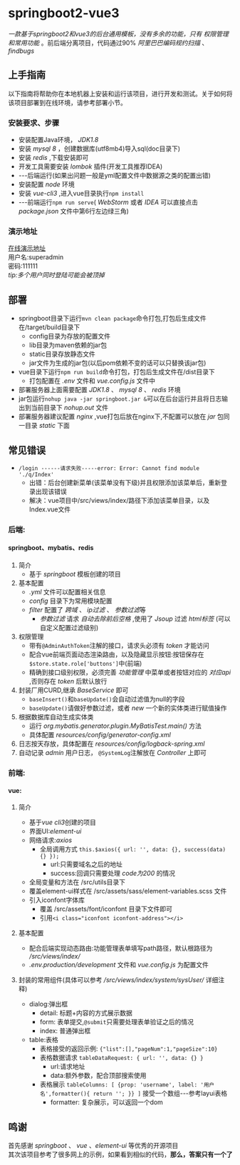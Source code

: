 # springboot2-vue3
*一款基于springboot2和vue3的后台通用模板，没有多余的功能，只有 *权限管理* 和常用功能* 。前后端分离项目，代码通过90% *阿里巴巴编码规约扫描* 、 *findbugs*

## 上手指南
以下指南将帮助你在本地机器上安装和运行该项目，进行开发和测试。关于如何将该项目部署到在线环境，请参考部署小节。
### 安装要求、步骤
   * 安装配置Java环境， *JDK1.8*
   * 安装 *mysql 8* ，创建数据库(utf8mb4)导入sql(doc目录下)
   * 安装 *redis* ,下载安装即可
   * 开发工具需要安装 *lombok* 插件(开发工具推荐IDEA)
   * ---后端运行(如果出问题一般是yml配置文件中数据源之类的配置出错)
   * 安装配置 *node* 环境
   * 安装 *vue-cli3* ,进入vue目录执行`npm install`
   * ---前端运行`npm run serve`( *WebStorm* 或者 *IDEA* 可以直接点击 *package.json* 文件中第6行左边绿三角)

### 演示地址
[在线演示地址](http://39.96.52.201/)    
用户名:superadmin  
密码:111111  
*tip:多个用户同时登陆可能会被顶掉*

## 部署
   * springboot目录下运行`mvn clean package`命令打包,打包后生成文件在/target/build目录下
        * config目录为存放的配置文件
        * lib目录为maven依赖的jar包
        * static目录存放静态文件
        * jar文件为生成的jar包(以后pom依赖不变的话可以只替换该jar包)
   * vue目录下运行`npm run build`命令打包，打包后生成文件在/dist目录下
        * 打包配置在 *.env* 文件和 *vue.config.js* 文件中
   * 部署服务器上面需要配置 *JDK1.8* 、 *mysql 8* 、 *redis* 环境
   * jar包运行`nohup java -jar springboot.jar &`可以在后台运行并且将日志输出到当前目录下 *nohup.out* 文件
   * 部署服务器建议配置 *nginx* ,vue打包后放在nginx下,不配置可以放在 *jar* 包同一目录 *static* 下面
   
## 常见错误
   * `/login ------请求失败-----error: Error: Cannot find module './q/Index'`
       * 出错：后台创建新菜单(该菜单没有下级)并且权限添加该菜单后，重新登录出现该错误
       * 解决：vue项目中/src/views/index/路径下添加该菜单目录，以及Index.vue文件 

### 后端:
#### springboot、mybatis、redis
1. 简介
    * 基于 *springboot* 模板创建的项目
2. 基本配置
    * *.yml* 文件可以配置相关信息
    * *config* 目录下为常用模块配置
    * *filter* 配置了 *跨域* 、 *ip过滤* 、 *参数过滤*等
        * *参数过滤* 请求 *自动去除前后空格* ,使用了 *Jsoup* 过滤 *html标签* (可以自定义配置过滤级别)
3. 权限管理
    * 带有`@AdminAuthToken`注解的接口，请求头必须有 *token* 才能访问
    * 配合vue前端页面动态渲染路由，以及隐藏显示按钮:按钮保存在`$store.state.role['buttons']`中(前端)
    * 精确到接口级别权限，必须完善 *功能管理* 中菜单或者按钮对应的 *对应api* ,否则存在 *token* 后默认放行
4. 封装厂用CURD,继承 *BaseService* 即可
    * `baseInsert()`和`baseUpdate()`会自动过滤值为null的字段
    * `baseUpdate()`请做好参数过滤，或者 *new* 一个新的实体类进行赋值操作
5. 根据数据库自动生成实体类 
    * 运行 *org.mybatis.generator.plugin.MyBatisTest.main()* 方法
    * 具体配置 *resources/config/generator-config.xml* 
6. 日志按天存放，具体配置在 *resources/config/logback-spring.xml* 
7. 自动记录 *admin* 用户日志， `@SystemLog`注解放在 *Controller* 上即可

### 前端:
#### vue:
1. 简介
    * 基于*vue cli3*创建的项目
    * 界面UI:*element-ui*
    * 网络请求:*axios*
        * 全局调用方式 `this.$axios({
                          url: '',
                          data: {},
                          success(data) {}
                     });`
            * url:只需要域名之后的地址
            * success:回调只需要处理 *code为200* 的情况
    * 全局变量和方法在 /src/utils目录下
    * 覆盖element-ui样式在 /src/assets/sass/element-variables.scss 文件
    * 引入iconfont字体库
        * 覆盖 /src/assets/font/iconfont 目录下文件即可
        * 引用`<i class="iconfont iconfont-address"></i>`

2. 基本配置
    * 配合后端实现动态路由:功能管理表单填写path路径，默认根路径为 */src/views/index/*
    * *.env.production/development* 文件和 *vue.config.js* 为配置文件
                     
3. 封装的常用组件(具体可以参考 */src/views/index/system/sysUser/* 详细注释)
    * dialog:弹出框  
        * detail: 标题+内容的方式展示数据
        * form: 表单提交,`@submit`只需要处理表单验证之后的情况
        * index: 普通弹出框
    * table:表格
        * 表格接受的返回示例: `{"list":[],"pageNum":1,"pageSize":10}`
        * 表格数据请求 `tableDataRequest: {
                                      url: '',
                                      data: {}
                        }`
            * url:请求地址
            * data:额外参数，配合顶部搜索使用
        * 表格展示 `tableColumns: [
                         {prop: 'username', label: '用户名',formatter(){
                               return '';
                         }}
                    ]` 接受一个数组---参考layui表格
            * formatter: 复杂展示，可以返回一个dom

## 鸣谢
   首先感谢 *springboot* 、 *vue* 、*element-ui* 等优秀的开源项目  
   其次该项目参考了很多网上的示例，如果看到相似的代码，**那么，答案只有一个了**